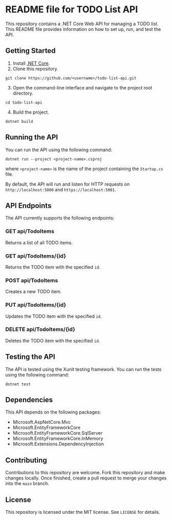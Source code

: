 README file for TODO List API
=============================

This repository contains a .NET Core Web API for managing a TODO list. This README file provides information on how to set up, run, and test the API.

Getting Started
---------------

1. Install [.NET Core](https://dotnet.microsoft.com/download).
2. Clone this repository.
```
git clone https://github.com/<username>/todo-list-api.git
```
3. Open the command-line interface and navigate to the project root directory.
```
cd todo-list-api
```
4. Build the project.
```
dotnet build
```

Running the API
---------------

You can run the API using the following command:
```
dotnet run --project <project-name>.csproj
```
where `<project-name>` is the name of the project containing the `Startup.cs` file.

By default, the API will run and listen for HTTP requests on `http://localhost:5000` and `https://localhost:5001`.

API Endpoints
-------------

The API currently supports the following endpoints:

### GET api/TodoItems

Returns a list of all TODO items.

### GET api/TodoItems/{id}

Returns the TODO item with the specified `id`.

### POST api/TodoItems

Creates a new TODO item.

### PUT api/TodoItems/{id}

Updates the TODO item with the specified `id`.

### DELETE api/TodoItems/{id}

Deletes the TODO item with the specified `id`.

Testing the API
---------------

The API is tested using the Xunit testing framework. You can run the tests using the following command:
```
dotnet test
```

Dependencies
---------------

This API depends on the following packages:

- Microsoft.AspNetCore.Mvc
- Microsoft.EntityFrameworkCore
- Microsoft.EntityFrameworkCore.SqlServer
- Microsoft.EntityFrameworkCore.InMemory
- Microsoft.Extensions.DependencyInjection

Contributing
------------

Contributions to this repository are welcome. Fork this repository and make changes locally. Once finished, create a pull request to merge your changes into the `main` branch.

License
-------

This repository is licensed under the MIT license. See `LICENSE` for details.
